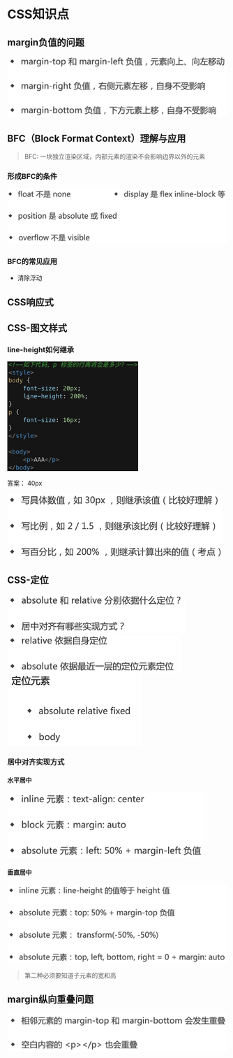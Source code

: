 # CSS知识点

## margin负值的问题

<img src="img/image-20221116232014766.png" alt="image-20221116232014766" style="zoom:50%;" />

## BFC（Block Format Context）理解与应用

> BFC: 一块独立渲染区域，内部元素的渲染不会影响边界以外的元素

### 形成BFC的条件

<img src="img/image-20221116232200829.png" alt="image-20221116232200829" style="zoom: 50%;" />

### BFC的常见应用

- 清除浮动

## CSS响应式

## CSS-图文样式

### line-height如何继承

 <img src="img/image-20221116234017897.png" alt="image-20221116234017897" style="zoom:50%;" />

答案： 40px

<img src="img/image-20221116234141085.png" alt="image-20221116234141085" style="zoom:50%;" />

## CSS-定位

<img src="img/image-20221116234606145.png" alt="image-20221116234606145" style="zoom:50%;" />

<img src="img/image-20221116234656911.png" alt="image-20221116234656911" style="zoom:50%;" />

<img src="img/image-20221116234711183.png" alt="image-20221116234711183" style="zoom:50%;" />

### 居中对齐实现方式

#### 水平居中

<img src="img/image-20221116235140188.png" alt="image-20221116235140188" style="zoom:50%;" />

#### 垂直居中

<img src="img/image-20221116235231331.png" alt="image-20221116235231331" style="zoom:50%;" />

> 第二种必须要知道子元素的宽和高

## margin纵向重叠问题

<img src="img/image-20221117223917853.png" alt="image-20221117223917853" style="zoom:50%;" />





